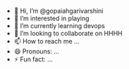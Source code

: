 - 👋 Hi, I’m @gopaiahgarivarshini
- 👀 I’m interested in playing
- 🌱 I’m currently learning devops
- 💞️ I’m looking to collaborate on HHHH
- 📫 How to reach me ...
- 😄 Pronouns: ...
- ⚡ Fun fact: ...

<!---
gopaiahgarivarshini/gopaiahgarivarshini is a ✨ special ✨ repository because its `README.md` (this file) appears on your GitHub profile.
You can click the Preview link to take a look at your changes.
--->
